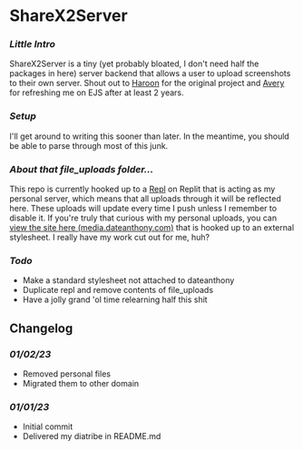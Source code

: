 # ShareX2Server
### *Little Intro*
ShareX2Server is a tiny (yet probably bloated, I don't need half the packages in here) server backend that allows a user to upload screenshots to their own server. Shout out to [Haroon](https://github.com/DaInfLoop) for the original project and [Avery](https://github.com/buddy-codes) for refreshing me on EJS after at least 2 years.
### *Setup*
I'll get around to writing this sooner than later. In the meantime, you should be able to parse through most of this junk.
### *About that file_uploads folder...*
This repo is currently hooked up to a [Repl](https://replit.com/@bramley/media) on Replit that is acting as my personal server, which means that all uploads through it will be reflected here. These uploads will update every time I push unless I remember to disable it. If you're truly that curious with my personal uploads, you can [view the site here (media.dateanthony.com)](https://media.dateanthony.com/) that is hooked up to an external stylesheet. I really have my work cut out for me, huh?
### *Todo*
* Make a standard stylesheet not attached to dateanthony
* Duplicate repl and remove contents of file_uploads
* Have a jolly grand 'ol time relearning half this shit
## Changelog
### *01/02/23*
* Removed personal files
* Migrated them to other domain
### *01/01/23*
* Initial commit
* Delivered my diatribe in README.md
